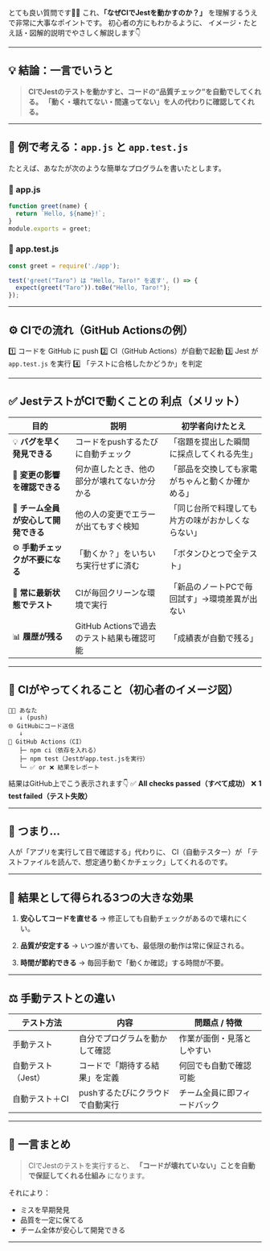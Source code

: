 とても良い質問です👏✨
これ、**「なぜCIでJestを動かすのか？」** を理解するうえで非常に大事なポイントです。
初心者の方にもわかるように、
イメージ・たとえ話・図解的説明でやさしく解説します👇

---

## 💡 結論：一言でいうと

> **CIでJestのテストを動かすと、コードの“品質チェック”を自動でしてくれる。**
> **「動く・壊れてない・間違ってない」を人の代わりに確認してくれる。**

---

## 🧠 例で考える：`app.js` と `app.test.js`

たとえば、あなたが次のような簡単なプログラムを書いたとします。

### 🧩 app.js

```javascript
function greet(name) {
  return `Hello, ${name}!`;
}
module.exports = greet;
```

### 🧪 app.test.js

```javascript
const greet = require('./app');

test('greet("Taro") は "Hello, Taro!" を返す', () => {
  expect(greet("Taro")).toBe("Hello, Taro!");
});
```

---

## ⚙️ CIでの流れ（GitHub Actionsの例）

1️⃣ コードを GitHub に push
2️⃣ CI（GitHub Actions）が自動で起動
3️⃣ Jest が `app.test.js` を実行
4️⃣ 「テストに合格したかどうか」を判定

---

## ✅ JestテストがCIで動くことの **利点（メリット）**

| 目的                     | 説明                           | 初学者向けたとえ                  |
| ---------------------- | ---------------------------- | ------------------------- |
| 💡 **バグを早く発見できる**      | コードをpushするたびに自動チェック          | 「宿題を提出した瞬間に採点してくれる先生」     |
| 🧩 **変更の影響を確認できる**     | 何か直したとき、他の部分が壊れてないか分かる       | 「部品を交換しても家電がちゃんと動くか確かめる」  |
| 👥 **チーム全員が安心して開発できる** | 他の人の変更でエラーが出てもすぐ検知           | 「同じ台所で料理しても片方の味がおかしくならない」 |
| ⚙️ **手動チェックが不要になる**    | 「動くか？」をいちいち実行せずに済む           | 「ボタンひとつで全テスト」             |
| 🔄 **常に最新状態でテスト**      | CIが毎回クリーンな環境で実行              | 「新品のノートPCで毎回試す」→環境差異が出ない  |
| 📊 **履歴が残る**           | GitHub Actionsで過去のテスト結果も確認可能 | 「成績表が自動で残る」               |

---

## 📘 CIがやってくれること（初心者のイメージ図）

```
👩‍💻 あなた
   ↓ (push)
🌐 GitHubにコード送信
   ↓
🤖 GitHub Actions（CI）
   ├─ npm ci（依存を入れる）
   ├─ npm test（Jestがapp.test.jsを実行）
   └─ ✅ or ❌ 結果をレポート
```

結果はGitHub上でこう表示されます👇
✅ **All checks passed（すべて成功）**
❌ **1 test failed（テスト失敗）**

---

## 💬 つまり…

人が「アプリを実行して目で確認する」代わりに、
CI（自動テスター）が
「テストファイルを読んで、想定通り動くかチェック」してくれるのです。

---

## 🚀 結果として得られる3つの大きな効果

1. **安心してコードを直せる**
   → 修正しても自動チェックがあるので壊れにくい。

2. **品質が安定する**
   → いつ誰が書いても、最低限の動作は常に保証される。

3. **時間が節約できる**
   → 毎回手動で「動くか確認」する時間が不要。

---

## ⚖️ 手動テストとの違い

| テスト方法       | 内容                 | 問題点 / 特徴       |
| ----------- | ------------------ | -------------- |
| 手動テスト       | 自分でプログラムを動かして確認    | 作業が面倒・見落としやすい  |
| 自動テスト（Jest） | コードで「期待する結果」を定義    | 何回でも自動で確認可能    |
| 自動テスト＋CI    | pushするたびにクラウドで自動実行 | チーム全員に即フィードバック |

---

## 💬 一言まとめ

> CIでJestのテストを実行すると、
> **「コードが壊れていない」ことを自動で保証してくれる仕組み** になります。

それにより：

* ミスを早期発見
* 品質を一定に保てる
* チーム全体が安心して開発できる

---